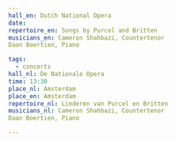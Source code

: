 ```yaml
---
hall_en: Dutch National Opera
date:
repertoire_en: Songs by Purcel and Britten
musicians_en: Cameron Shahbazi, Countertenor
Daan Boertien, Piano

tags:
  - concerts
hall_nl: De Nationale Opera
time: 13:30
place_nl: Amsterdam
place_en: Amsterdam
repertoire_nl: Liederen van Purcel en Britten
musicians_nl: Cameron Shahbazi, Countertenor
Daan Boertien, Piano

---
```


